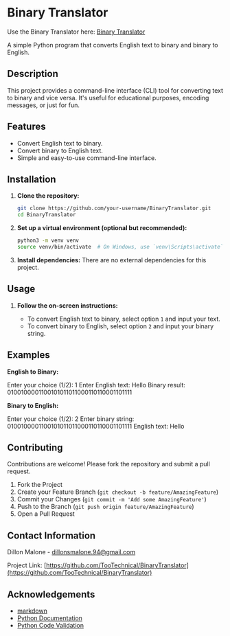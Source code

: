# Binary Translator
Use the Binary Translator here: [Binary Translator](binarytranslator-f27c28116929.herokuapp.com)

A simple Python program that converts English text to binary and binary to English.

## Description

This project provides a command-line interface (CLI) tool for converting text to binary and vice versa. It's useful for educational purposes, encoding messages, or just for fun.

## Features

- Convert English text to binary.
- Convert binary to English text.
- Simple and easy-to-use command-line interface.

## Installation

1. **Clone the repository:**
    ```sh
    git clone https://github.com/your-username/BinaryTranslator.git
    cd BinaryTranslator
    ```

2. **Set up a virtual environment (optional but recommended):**
    ```sh
    python3 -m venv venv
    source venv/bin/activate  # On Windows, use `venv\Scripts\activate`
    ```

3. **Install dependencies:**
    There are no external dependencies for this project.

## Usage


1. **Follow the on-screen instructions:**

    - To convert English text to binary, select option `1` and input your text.
    - To convert binary to English, select option `2` and input your binary string.

## Examples

**English to Binary:**

Enter your choice (1/2): 1
Enter English text: Hello
Binary result: 0100100001100101011011000110110001101111

**Binary to English:**

Enter your choice (1/2): 2
Enter binary string: 0100100001100101011011000110110001101111
English text: Hello


## Contributing

Contributions are welcome! Please fork the repository and submit a pull request.

1. Fork the Project
2. Create your Feature Branch (`git checkout -b feature/AmazingFeature`)
3. Commit your Changes (`git commit -m 'Add some AmazingFeature'`)
4. Push to the Branch (`git push origin feature/AmazingFeature`)
5. Open a Pull Request


## Contact Information

Dillon Malone - [dillonsmalone.94@gmail.com](mailto:dillonsmalone.94@gmail.com)

Project Link: [https://github.com/TooTechnical/BinaryTranslator](https://github.com/TooTechnical/BinaryTranslator)

## Acknowledgements

- [markdown](https://python-markdown.github.io/)
- [Python Documentation](https://docs.python.org/3.14/genindex-A.html)
- [Python Code Validation](https://pep8ci.herokuapp.com/)

